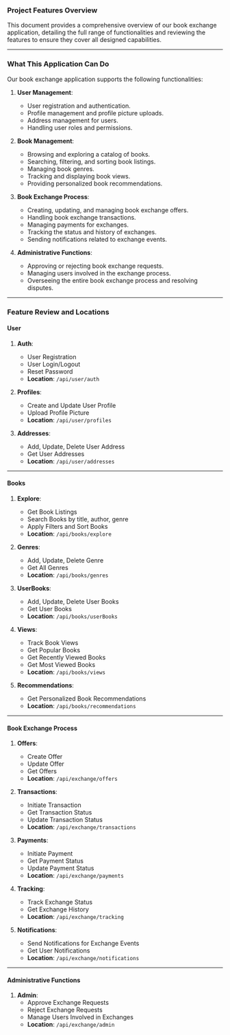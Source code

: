### Project Features Overview

This document provides a comprehensive overview of our book exchange application, detailing the full range of functionalities and reviewing the features to ensure they cover all designed capabilities.

---

### What This Application Can Do

Our book exchange application supports the following functionalities:

1. **User Management**:
   - User registration and authentication.
   - Profile management and profile picture uploads.
   - Address management for users.
   - Handling user roles and permissions.

2. **Book Management**:
   - Browsing and exploring a catalog of books.
   - Searching, filtering, and sorting book listings.
   - Managing book genres.
   - Tracking and displaying book views.
   - Providing personalized book recommendations.

3. **Book Exchange Process**:
   - Creating, updating, and managing book exchange offers.
   - Handling book exchange transactions.
   - Managing payments for exchanges.
   - Tracking the status and history of exchanges.
   - Sending notifications related to exchange events.

4. **Administrative Functions**:
   - Approving or rejecting book exchange requests.
   - Managing users involved in the exchange process.
   - Overseeing the entire book exchange process and resolving disputes.

---

### Feature Review and Locations

#### User

1. **Auth**:
   - User Registration
   - User Login/Logout
   - Reset Password
   - **Location**: `/api/user/auth`

2. **Profiles**:
   - Create and Update User Profile
   - Upload Profile Picture
   - **Location**: `/api/user/profiles`

3. **Addresses**:
   - Add, Update, Delete User Address
   - Get User Addresses
   - **Location**: `/api/user/addresses`

---

#### Books

1. **Explore**:
   - Get Book Listings
   - Search Books by title, author, genre
   - Apply Filters and Sort Books
   - **Location**: `/api/books/explore`

2. **Genres**:
   - Add, Update, Delete Genre
   - Get All Genres
   - **Location**: `/api/books/genres`

3. **UserBooks**:
   - Add, Update, Delete User Books
   - Get User Books
   - **Location**: `/api/books/userBooks`

4. **Views**:
   - Track Book Views
   - Get Popular Books
   - Get Recently Viewed Books
   - Get Most Viewed Books
   - **Location**: `/api/books/views`

5. **Recommendations**:
   - Get Personalized Book Recommendations
   - **Location**: `/api/books/recommendations`

---

#### Book Exchange Process

1. **Offers**:
   - Create Offer
   - Update Offer
   - Get Offers
   - **Location**: `/api/exchange/offers`

2. **Transactions**:
   - Initiate Transaction
   - Get Transaction Status
   - Update Transaction Status
   - **Location**: `/api/exchange/transactions`

3. **Payments**:
   - Initiate Payment
   - Get Payment Status
   - Update Payment Status
   - **Location**: `/api/exchange/payments`

4. **Tracking**:
   - Track Exchange Status
   - Get Exchange History
   - **Location**: `/api/exchange/tracking`

5. **Notifications**:
   - Send Notifications for Exchange Events
   - Get User Notifications
   - **Location**: `/api/exchange/notifications`

---

#### Administrative Functions

1. **Admin**:
   - Approve Exchange Requests
   - Reject Exchange Requests
   - Manage Users Involved in Exchanges
   - **Location**: `/api/exchange/admin`
